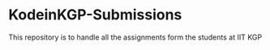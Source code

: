 # KodeinKGP-Submissions
This repository is to handle all the assignments form the students at IIT KGP
